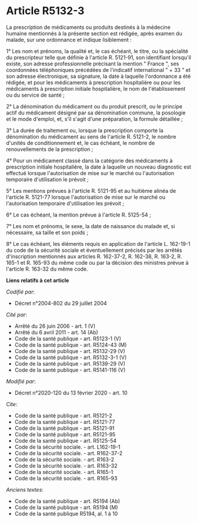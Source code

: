 # Article R5132-3

La prescription de médicaments ou produits destinés à la médecine humaine mentionnés à la présente section est rédigée, après
examen du malade, sur une ordonnance et indique lisiblement : 

1° Les nom et prénoms, la qualité et, le cas échéant, le titre, ou la spécialité du prescripteur telle que définie à
l'article R. 5121-91, son identifiant lorsqu'il existe, son adresse professionnelle précisant la mention " France ", ses
coordonnées téléphoniques précédées de l'indicatif international " + 33 " et son adresse électronique, sa signature, la date
à laquelle l'ordonnance a été rédigée, et pour les médicaments à prescription hospitalière ou pour les médicaments à
prescription initiale hospitalière, le nom de l'établissement ou du service de santé ; 

2° La dénomination du médicament ou du produit prescrit, ou le principe actif du médicament désigné par sa dénomination
commune, la posologie et le mode d'emploi, et, s'il s'agit d'une préparation, la formule détaillée ; 

3° La durée de traitement ou, lorsque la prescription comporte la dénomination du médicament au sens de l'article R. 5121-2,
le nombre d'unités de conditionnement et, le cas échéant, le nombre de renouvellements de la prescription ; 

4° Pour un médicament classé dans la catégorie des médicaments à prescription initiale hospitalière, la date à laquelle un
nouveau diagnostic est effectué lorsque l'autorisation de mise sur le marché ou l'autorisation temporaire d'utilisation le
prévoit ; 

5° Les mentions prévues à l'article R. 5121-95 et au huitième alinéa de l'article R. 5121-77 lorsque l'autorisation de mise
sur le marché ou l'autorisation temporaire d'utilisation les prévoit ; 

6° Le cas échéant, la mention prévue à l'article R. 5125-54 ; 

7° Les nom et prénoms, le sexe, la date de naissance du malade et, si nécessaire, sa taille et son poids ; 

8° Le cas échéant, les éléments requis en application de l'article L. 162-19-1 du code de la sécurité sociale et
éventuellement précisés par les arrêtés d'inscription mentionnés aux articles R. 162-37-2, R. 162-38, R. 163-2, R. 165-1 et
R. 165-93 du même code ou par la décision des ministres prévue à l'article R. 163-32 du même code.

**Liens relatifs à cet article**

_Codifié par_:

  - Décret n°2004-802 du 29 juillet 2004

_Cité par_:

  - Arrêté du 26 juin 2006 - art. 1 (V)
  - Arrêté du 6 avril 2011 - art. 14 (Ab)
  - Code de la santé publique - art. R5123-1 (V)
  - Code de la santé publique - art. R5124-43 (M)
  - Code de la santé publique - art. R5132-29 (V)
  - Code de la santé publique - art. R5132-3-1 (V)
  - Code de la santé publique - art. R5139-29 (V)
  - Code de la santé publique - art. R5141-116 (V)

_Modifié par_:

  - Décret n°2020-120 du 13 février 2020 - art. 10

_Cite_:

  - Code de la santé publique - art. R5121-2
  - Code de la santé publique - art. R5121-77
  - Code de la santé publique - art. R5121-91
  - Code de la santé publique - art. R5121-95
  - Code de la santé publique - art. R5125-54
  - Code de la sécurité sociale. - art. L162-19-1
  - Code de la sécurité sociale. - art. R162-37-2
  - Code de la sécurité sociale. - art. R163-2
  - Code de la sécurité sociale. - art. R163-32
  - Code de la sécurité sociale. - art. R165-1
  - Code de la sécurité sociale. - art. R165-93

_Anciens textes_:

  - Code de la santé publique - art. R5194 (Ab)
  - Code de la santé publique - art. R5194 (M)
  - Code de la santé publique R5194, al. 1 à 10

